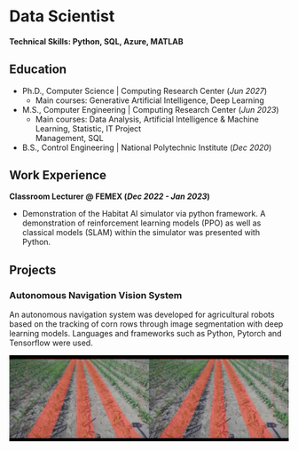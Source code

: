 # Data Scientist

#### Technical Skills: Python, SQL, Azure, MATLAB

## Education
- Ph.D., Computer Science | Computing Research Center (_Jun 2027_)
  -  Main courses: Generative Artificial Intelligence, Deep Learning
- M.S., Computer Engineering	| Computing Research Center (_Jun 2023_)
  -  Main courses: Data Analysis, Artificial Intelligence & Machine Learning, Statistic, IT Project       
     Management, SQL
- B.S., Control Engineering | National Polytechnic Institute (_Dec 2020_)

## Work Experience
**Classroom Lecturer @ FEMEX (_Dec 2022 - Jan 2023_)**
- Demonstration of the Habitat AI simulator via python framework. A demonstration of reinforcement learning models (PPO) as well as classical models (SLAM) within the simulator was presented with Python.

## Projects
### Autonomous Navigation Vision System

An autonomous navigation system was developed for agricultural robots based on the tracking of corn rows through image segmentation with deep learning models. Languages and frameworks such as Python, Pytorch and Tensorflow were used.

![Row Detection](/assets/img/row_detect.png)
